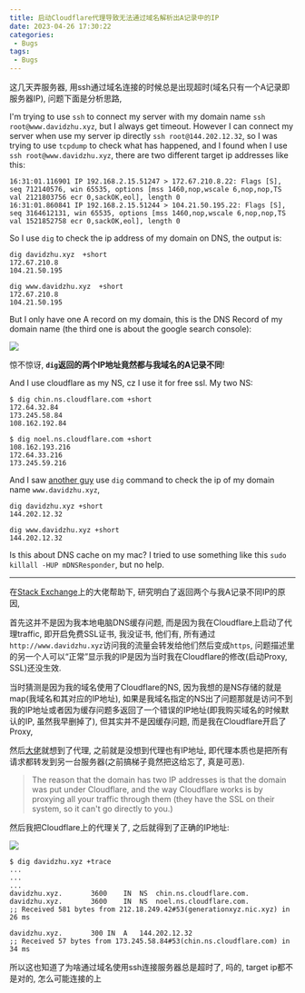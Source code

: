 ```yaml
---
title: 启动Cloudflare代理导致无法通过域名解析出A记录中的IP
date: 2023-04-26 17:30:22
categories:
 - Bugs
tags:
 - Bugs
---
```


这几天弄服务器, 用ssh通过域名连接的时候总是出现超时(域名只有一个A记录即服务器IP), 问题下面是分析思路, 

I'm trying to use `ssh` to connect my server with my domain name `ssh root@www.davidzhu.xyz`, but I always get timeout. However I can connect my server when use my server ip directly `ssh root@144.202.12.32`, so I was trying to use `tcpdump` to check what has happened, and I found when I use `ssh root@www.davidzhu.xyz`, there are two different target ip addresses like this:

```shell
16:31:01.116901 IP 192.168.2.15.51247 > 172.67.210.8.22: Flags [S], seq 712140576, win 65535, options [mss 1460,nop,wscale 6,nop,nop,TS val 2121803756 ecr 0,sackOK,eol], length 0
16:31:01.860841 IP 192.168.2.15.51244 > 104.21.50.195.22: Flags [S], seq 3164612131, win 65535, options [mss 1460,nop,wscale 6,nop,nop,TS val 1521852758 ecr 0,sackOK,eol], length 0
```

So I use `dig` to check the ip address of my domain on DNS, the output is:

```shell
dig davidzhu.xyz  +short       
172.67.210.8
104.21.50.195

dig www.davidzhu.xyz  +short
172.67.210.8
104.21.50.195
```

But I only have one A record on my domain, this is the DNS Record of my domain name (the third one is about the google search console):

![](a.png)

惊不惊讶, **`dig`返回的两个IP地址竟然都与我域名的A记录不同**!

And I use cloudflare as my NS, cz I use it for free ssl. My two NS:

```shell
$ dig chin.ns.cloudflare.com +short 
172.64.32.84
173.245.58.84
108.162.192.84

$ dig noel.ns.cloudflare.com +short
108.162.193.216
172.64.33.216
173.245.59.216
```

And I saw [another guy](https://superuser.com/a/1780483/1689666) use `dig` command to check the ip of my domain name `www.davidzhu.xyz`, 

```shell
dig davidzhu.xyz +short
144.202.12.32

dig www.davidzhu.xyz +short
144.202.12.32
```

Is this about DNS cache on my mac? I tried to use something like this `sudo killall -HUP mDNSResponder`, but no help. 

----

在[Stack Exchange](https://stackexchange.com/)上的大佬帮助下, 研究明白了返回两个与我A记录不同IP的原因, 

首先这并不是因为我本地电脑DNS缓存问题, 而是因为我在Cloudflare上启动了代理traffic, 即开启免费SSL证书, 我没证书, 他们有, 所有通过`http://www.davidzhu.xyz`访问我的流量会转发给他们然后变成`https`, 问题描述里的另一个人可以“正常”显示我的IP是因为当时我在Cloudflare的修改(启动Proxy, SSL)还没生效. 

当时猜测是因为我的域名使用了Cloudflare的NS, 因为我想的是NS存储的就是map(我域名和其对应的IP地址), 如果是我域名指定的NS出了问题那就是访问不到我的IP地址或者因为缓存问题多返回了一个错误的IP地址(即我购买域名的时候默认的IP, 虽然我早删掉了), 但其实并不是因缓存问题, 而是我在Cloudflare开启了Proxy, 

然后[大佬](https://superuser.com/a/1781034/1689666)就想到了代理, 之前就是没想到代理也有IP地址, 即代理本质也是把所有请求都转发到另一台服务器(之前搞梯子竟然把这给忘了, 真是可恶). 

> The reason that the domain has two IP addresses is that the domain was put under Cloudflare, and the way Cloudflare works is by proxying all your traffic through them (they have the SSL on their system, so it can't go directly to you.) 

然后我把Cloudflare上的代理关了, 之后就得到了正确的IP地址:

![](b.png)

```shell
$ dig davidzhu.xyz +trace 
...
...
...
davidzhu.xyz.       3600    IN  NS  chin.ns.cloudflare.com.
davidzhu.xyz.       3600    IN  NS  noel.ns.cloudflare.com.
;; Received 581 bytes from 212.18.249.42#53(generationxyz.nic.xyz) in 26 ms

davidzhu.xyz.       300 IN  A   144.202.12.32
;; Received 57 bytes from 173.245.58.84#53(chin.ns.cloudflare.com) in 34 ms
```

所以这也知道了为啥通过域名使用ssh连接服务器总是超时了, 吗的, target ip都不是对的, 怎么可能连接的上
